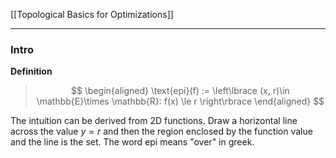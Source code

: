 [[Topological Basics for Optimizations]]

---
### **Intro**

**Definition**

> $$
> \begin{aligned}
>     \text{epi}(f) := 
>     \left\lbrace
>         (x, r)\in \mathbb{E}\times \mathbb{R}: f(x) \le r
>     \right\rbrace
> \end{aligned}
> $$

The intuition can be derived from 2D functions. Draw a horizontal line across the value $y = r$ and then the region enclosed by the function value and the line is the set. The word epi means "over" in greek. 

